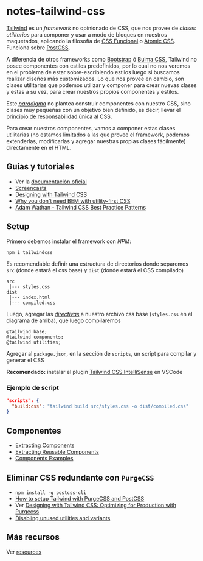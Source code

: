 # notes-tailwind-css

[Tailwind](https://tailwindcss.com/) es un _framework_ no opinionado de CSS, que nos provee de _clases utilitarias_ para componer y usar a modo de bloques en nuestros maquetados, aplicando la filosofía de [CSS Funcional](https://github.com/dwyl/learn-tachyons#functional-css-is) o [Atomic CSS](https://www.youtube.com/watch?v=PcrzsCdoFoY). Funciona sobre [PostCSS](https://www.youtube.com/watch?v=bJShpMC7xFM).

A diferencia de otros frameworks como [Bootstrap](https://getbootstrap.com/) ó [Bulma CSS](https://bulma.io/), Tailwind no posee componentes con estilos predefinidos, por lo cual no nos veremos en el problema de estar sobre-escribiendo estilos luego si buscamos realizar diseños más customizados. Lo que nos provee en cambio, son clases utilitarias que podemos utilizar y componer para crear nuevas clases y estas a su vez, para crear nuestros propios componentes y estilos.

Este [_paradigma_](https://css-tricks.com/lets-define-exactly-atomic-css/) no plantea construir componentes con nuestro CSS, sino clases muy pequeñas con un objetivo bien definido, es decir, llevar el [principio de responsabilidad única](https://en.wikipedia.org/wiki/Single_responsibility_principle) al CSS. 

Para crear nuestros componentes, vamos a componer estas clases utilitarias (no estamos limitados a las que provee el framework, podemos extenderlas, modificarlas y agregar nuestras propias clases fácilmente) directamente en el HTML.

## Guías y tutoriales

- Ver la [documentación oficial](https://tailwindcss.com/docs/installation)
- [Screencasts](https://tailwindcss.com/screencasts/)
- [Designing with Tailwind CSS](https://www.youtube.com/playlist?list=PL7CcGwsqRpSM3w9BT_21tUU8JN2SnyckR)
- [Why you don't need BEM with utility-first CSS](https://www.youtube.com/watch?v=ab8RePo5ZYU)
- [Adam Wathan - Tailwind CSS Best Practice Patterns](https://www.youtube.com/watch?v=J_7_mnFSLDg)

## Setup

Primero debemos instalar el framework con _NPM_:

```bash
npm i tailwindcss
```

Es recomendable definir una estructura de directorios donde separemos `src` (donde estará el css base) y `dist` (donde estará el CSS compilado)

```
src
 |--- styles.css
dist
 |--- index.html
 |--- compiled.css
```

Luego, agregar las [_directivas_](https://tailwindcss.com/docs/functions-and-directives/) a nuestro archivo css base (`styles.css` en el diagrama de arriba), que luego compilaremos

```
@tailwind base;
@tailwind components;
@tailwind utilities;
```

Agregar al `package.json`, en la sección de `scripts`, un script para compilar y generar el CSS

**Recomendado:** instalar el plugin [Tailwind CSS IntelliSense](https://marketplace.visualstudio.com/items?itemName=bradlc.vscode-tailwindcss) en VSCode

### Ejemplo de script

```json
"scripts": {
  "build:css": "tailwind build src/styles.css -o dist/compiled.css"
}
```

## Componentes

- [Extracting Components](https://tailwindcss.com/docs/extracting-components/)
- [Extracting Reusable Components](https://tailwindcss.com/course/extracting-reusable-components/)
- [Components Examples](https://tailwindcss.com/components/)

## Eliminar CSS redundante con `PurgeCSS`

- `npm install -g postcss-cli`
- [How to setup Tailwind with PurgeCSS and PostCSS
](https://flaviocopes.com/tailwind-setup/)
- Ver [Designing with Tailwind CSS: Optimizing for Production with Purgecss
](https://www.youtube.com/watch?v=bhoDwo24K5Q)
- [Disabling unused utilities and variants](https://tailwindcss.com/docs/controlling-file-size#disabling-unused-utilities-and-variants)

## Más recursos

Ver [resources](https://tailwindcss.com/resources/)
